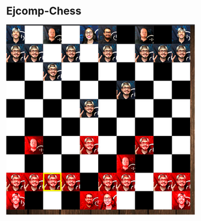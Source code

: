 # Ejcomp-Chess

![EJCOMP-Chess](https://github.com/pietrobs/Ejcomp-Chess/blob/master/entities/chess.png)
